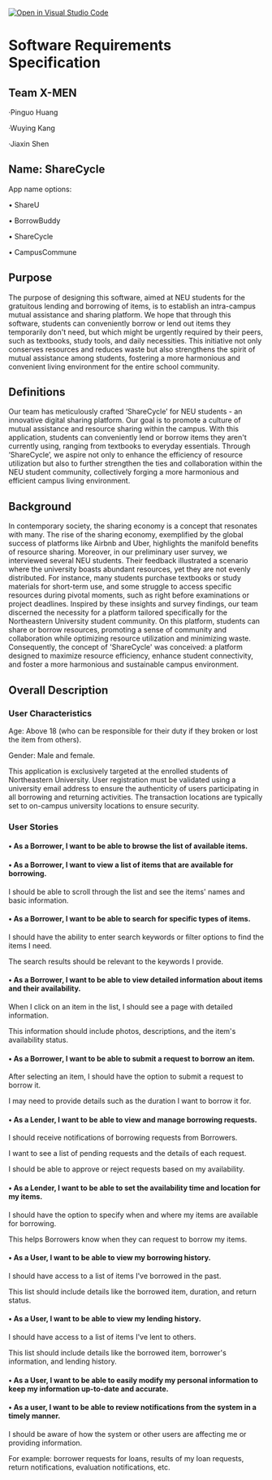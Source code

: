 [![Open in Visual Studio Code](https://classroom.github.com/assets/open-in-vscode-718a45dd9cf7e7f842a935f5ebbe5719a5e09af4491e668f4dbf3b35d5cca122.svg)](https://classroom.github.com/online_ide?assignment_repo_id=12095531&assignment_repo_type=AssignmentRepo)
# Software Requirements Specification

## Team X-MEN
·Pinguo Huang

·Wuying Kang

·Jiaxin Shen

## Name: ShareCycle
App name options:

•	ShareU

•	BorrowBuddy

•	ShareCycle

•	CampusCommune

## Purpose
The purpose of designing this software, aimed at NEU students for the gratuitous lending and borrowing of items, is to establish an intra-campus mutual assistance and sharing platform. We hope that through this software, students can conveniently borrow or lend out items they temporarily don't need, but which might be urgently required by their peers, such as textbooks, study tools, and daily necessities. This initiative not only conserves resources and reduces waste but also strengthens the spirit of mutual assistance among students, fostering a more harmonious and convenient living environment for the entire school community.

## Definitions
Our team has meticulously crafted ‘ShareCycle’ for NEU students - an innovative digital sharing platform. Our goal is to promote a culture of mutual assistance and resource sharing within the campus. With this application, students can conveniently lend or borrow items they aren't currently using, ranging from textbooks to everyday essentials. Through ‘ShareCycle’, we aspire not only to enhance the efficiency of resource utilization but also to further strengthen the ties and collaboration within the NEU student community, collectively forging a more harmonious and efficient campus living environment.

## Background
In contemporary society, the sharing economy is a concept that resonates with many. The rise of the sharing economy, exemplified by the global success of platforms like Airbnb and Uber, highlights the manifold benefits of resource sharing. Moreover, in our preliminary user survey, we interviewed several NEU students. Their feedback illustrated a scenario where the university boasts abundant resources, yet they are not evenly distributed. For instance, many students purchase textbooks or study materials for short-term use, and some struggle to access specific resources during pivotal moments, such as right before examinations or project deadlines.
Inspired by these insights and survey findings, our team discerned the necessity for a platform tailored specifically for the Northeastern University student community. On this platform, students can share or borrow resources, promoting a sense of community and collaboration while optimizing resource utilization and minimizing waste. Consequently, the concept of 'ShareCycle' was conceived: a platform designed to maximize resource efficiency, enhance student connectivity, and foster a more harmonious and sustainable campus environment.

## Overall Description
### User Characteristics
Age: Above 18 (who can be responsible for their duty if they broken or lost the item from others).

Gender: Male and female.

This application is exclusively targeted at the enrolled students of
Northeastern University. User registration must be validated using a university email address to ensure the authenticity of users participating in all borrowing and returning activities. The transaction locations are typically set to on-campus university locations to ensure security.

### User Stories
#### •	As a Borrower, I want to be able to browse the list of available items.

#### •	As a Borrower, I want to view a list of items that are available for borrowing.

  I should be able to scroll through the list and see the items' names and basic information.

#### •	As a Borrower, I want to be able to search for specific types of items.

  I should have the ability to enter search keywords or filter options to find the items I need.

  The search results should be relevant to the keywords I provide.

#### •	As a Borrower, I want to be able to view detailed information about items and their availability.

  When I click on an item in the list, I should see a page with detailed information.

  This information should include photos, descriptions, and the item's availability status.

#### •	As a Borrower, I want to be able to submit a request to borrow an item.

  After selecting an item, I should have the option to submit a request to borrow it.

  I may need to provide details such as the duration I want to borrow it for.

#### •	As a Lender, I want to be able to view and manage borrowing requests.

  I should receive notifications of borrowing requests from Borrowers.

  I want to see a list of pending requests and the details of each request.

  I	should	be	able	to	approve	or	reject	requests	based	on	my availability.

#### •	As a Lender, I want to be able to set the availability time and location for my items.

  I should have the option to specify when and where my items are available for borrowing.

  This helps Borrowers know when they can request to borrow my items.

#### •	As a User, I want to be able to view my borrowing history.

  I should have access to a list of items I've borrowed in the past.

  This list should include details like the borrowed item, duration, and return status.

#### •	As a User, I want to be able to view my lending history.

  I should have access to a list of items I've lent to others.

  This list should include details like the borrowed item, borrower's information, and lending history.

#### •	As a User, I want to be able to easily modify my personal information to keep my information up-to-date and accurate.

#### •	As a user, I want to be able to review notifications from the system in a timely manner.

  I should be aware of how the system or other users are affecting me or providing information. 
  
  For example: borrower requests for loans, results of my loan requests, return notifications, evaluation notifications, etc.




